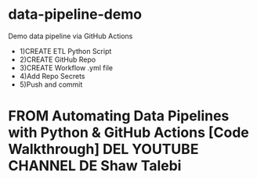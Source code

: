 # data-pipeline-demo
Demo data pipeline via GitHub Actions

* 1)CREATE ETL Python Script
* 2)CREATE GitHub Repo
* 3)CREATE Workflow .yml file
* 4)Add Repo Secrets
* 5)Push and commit
   
# FROM Automating Data Pipelines with Python & GitHub Actions [Code Walkthrough] DEL YOUTUBE CHANNEL DE Shaw Talebi 
